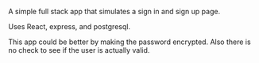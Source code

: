 A simple full stack app that simulates a sign in and sign up page. 

Uses React, express, and postgresql.

This app could be better by making the password encrypted. 
Also there is no check to see if the user is actually valid. 